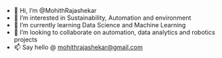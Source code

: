 - 👋 Hi, I’m @MohithRajashekar
- 👀 I’m interested in Sustainability, Automation and environment
- 🌱 I’m currently learning Data Science and Machine Learning
- 💞️ I’m looking to collaborate on automation, data analytics and robotics projects
- 📫 Say hello @ mohithrajashekar@gmail.com

<!---
MohithRajashekar/MohithRajashekar is a ✨ special ✨ repository because its `README.md` (this file) appears on your GitHub profile.
You can click the Preview link to take a look at your changes.
--->
